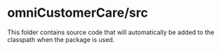 # omniCustomerCare/src

This folder contains source code that will automatically be added to the classpath when
the package is used.

